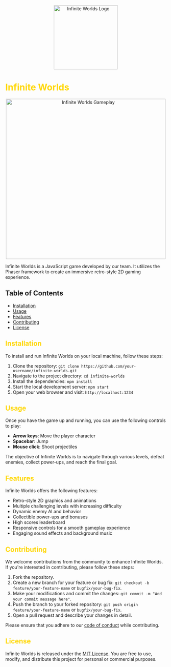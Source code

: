 <div align="center">
  <img rel="icon" href="./src/assets/img/favicon.ico" alt="Infinite Worlds Logo" width="200px">
</div>

# <span style="color:#FFD700">Infinite Worlds</span>

<div align="center">
  <img src="Infinite-Worlds.gif" alt="Infinite Worlds Gameplay" width="500px">
</div>

Infinite Worlds is a JavaScript game developed by our team. It utilizes the Phaser framework to create an immersive retro-style 2D gaming experience.

## Table of Contents

- [Installation](#installation)
- [Usage](#usage)
- [Features](#features)
- [Contributing](#contributing)
- [License](#license)

## <span style="color:#FFD700">Installation</span>

To install and run Infinite Worlds on your local machine, follow these steps:

1. Clone the repository: `git clone https://github.com/your-username/infinite-worlds.git`
2. Navigate to the project directory: `cd infinite-worlds`
3. Install the dependencies: `npm install`
4. Start the local development server: `npm start`
5. Open your web browser and visit: `http://localhost:1234`

## <span style="color:#FFD700">Usage</span>

Once you have the game up and running, you can use the following controls to play:

- **Arrow keys**: Move the player character
- **Spacebar**: Jump
- **Mouse click**: Shoot projectiles

The objective of Infinite Worlds is to navigate through various levels, defeat enemies, collect power-ups, and reach the final goal.

## <span style="color:#FFD700">Features</span>

Infinite Worlds offers the following features:

- Retro-style 2D graphics and animations
- Multiple challenging levels with increasing difficulty
- Dynamic enemy AI and behavior
- Collectible power-ups and bonuses
- High scores leaderboard
- Responsive controls for a smooth gameplay experience
- Engaging sound effects and background music

## <span style="color:#FFD700">Contributing</span>

We welcome contributions from the community to enhance Infinite Worlds. If you're interested in contributing, please follow these steps:

1. Fork the repository.
2. Create a new branch for your feature or bug fix: `git checkout -b feature/your-feature-name` or `bugfix/your-bug-fix`.
3. Make your modifications and commit the changes: `git commit -m "Add your commit message here"`.
4. Push the branch to your forked repository: `git push origin feature/your-feature-name` or `bugfix/your-bug-fix`.
5. Open a pull request and describe your changes in detail.

Please ensure that you adhere to our [code of conduct](CONTRIBUTING.md) while contributing.

## <span style="color:#FFD700">License</span>

Infinite Worlds is released under the [MIT License](LICENSE). You are free to use, modify, and distribute this project for personal or commercial purposes.
